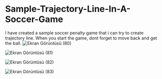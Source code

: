 # Sample-Trajectory-Line-In-A-Soccer-Game
I have created a sample soccer penalty game that i can try to create trajectory line. When you start the game, dont forget to move back and get the ball.
![Ekran Görüntüsü (80)](https://github.com/berenpolat/Sample-Trajectory-Line-In-A-Soccer-Game/assets/118939273/52424255-b2ef-4f4f-bcf2-55a760ca374a)

![Ekran Görüntüsü (81)](https://github.com/berenpolat/Sample-Trajectory-Line-In-A-Soccer-Game/assets/118939273/28a9981f-26d0-49df-86c7-27fd78655c54)

![Ekran Görüntüsü (82)](https://github.com/berenpolat/Sample-Trajectory-Line-In-A-Soccer-Game/assets/118939273/baaa45e8-f034-4408-be75-c31165e640cd)

![Ekran Görüntüsü (83)](https://github.com/berenpolat/Sample-Trajectory-Line-In-A-Soccer-Game/assets/118939273/b021548d-0140-431a-b74e-0b9c395504d0)

